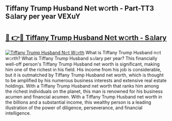 ## Tiffany Trump Husband N𝚎t w𝚘rth - Part-TT3 S𝚊lary per year VEXuY

# <h2><a href="http://gc4phv.nevu.top/?p=Tiffany+Trump+Husband">🔗 👉🔴 Tiffany Trump Husband N𝚎t w𝚘rth - S𝚊lary</a></h2>

[![Tiffany Trump Husband N𝚎t W𝚘rth](https://i.imgur.com/Oavwk0R.jpeg)](http://gc4phv.nevu.top/?p=Tiffany+Trump+Husband)
What is Tiffany Trump Husband n𝚎t w𝚘rth? What is Tiffany Trump Husband s𝚊lary per year?
This financially well-off person's Tiffany Trump Husband net worth is significant, making him one of the richest in his field. His income from his job is considerable, but it is outmatched by Tiffany Trump Husband net worth, which is thought to be amplified by his numerous business interests and extensive real estate holdings. With a Tiffany Trump Husband net worth that ranks him among the richest individuals on the planet, this man is renowned for his business acumen and financial acumen. With a Tiffany Trump Husband net worth in the billions and a substantial income, this wealthy person is a leading illustration of the power of diligence, perseverance, and financial intelligence.
